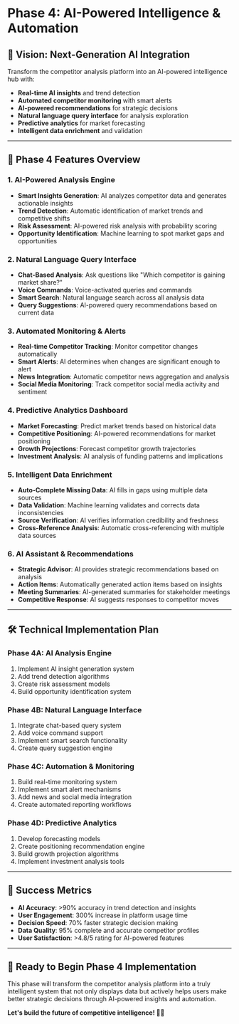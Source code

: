 # Phase 4: AI-Powered Intelligence & Automation

## 🎯 Vision: Next-Generation AI Integration

Transform the competitor analysis platform into an AI-powered intelligence hub with:
- **Real-time AI insights** and trend detection
- **Automated competitor monitoring** with smart alerts
- **AI-powered recommendations** for strategic decisions
- **Natural language query interface** for analysis exploration
- **Predictive analytics** for market forecasting
- **Intelligent data enrichment** and validation

---

## 🚀 Phase 4 Features Overview

### 1. **AI-Powered Analysis Engine**
- **Smart Insights Generation**: AI analyzes competitor data and generates actionable insights
- **Trend Detection**: Automatic identification of market trends and competitive shifts
- **Risk Assessment**: AI-powered risk analysis with probability scoring
- **Opportunity Identification**: Machine learning to spot market gaps and opportunities

### 2. **Natural Language Query Interface**
- **Chat-Based Analysis**: Ask questions like "Which competitor is gaining market share?"
- **Voice Commands**: Voice-activated queries and commands
- **Smart Search**: Natural language search across all analysis data
- **Query Suggestions**: AI-powered query recommendations based on current data

### 3. **Automated Monitoring & Alerts**
- **Real-time Competitor Tracking**: Monitor competitor changes automatically
- **Smart Alerts**: AI determines when changes are significant enough to alert
- **News Integration**: Automatic competitor news aggregation and analysis
- **Social Media Monitoring**: Track competitor social media activity and sentiment

### 4. **Predictive Analytics Dashboard**
- **Market Forecasting**: Predict market trends based on historical data
- **Competitive Positioning**: AI-powered recommendations for market positioning
- **Growth Projections**: Forecast competitor growth trajectories
- **Investment Analysis**: AI analysis of funding patterns and implications

### 5. **Intelligent Data Enrichment**
- **Auto-Complete Missing Data**: AI fills in gaps using multiple data sources
- **Data Validation**: Machine learning validates and corrects data inconsistencies
- **Source Verification**: AI verifies information credibility and freshness
- **Cross-Reference Analysis**: Automatic cross-referencing with multiple data sources

### 6. **AI Assistant & Recommendations**
- **Strategic Advisor**: AI provides strategic recommendations based on analysis
- **Action Items**: Automatically generated action items based on insights
- **Meeting Summaries**: AI-generated summaries for stakeholder meetings
- **Competitive Response**: AI suggests responses to competitor moves

---

## 🛠️ Technical Implementation Plan

### **Phase 4A: AI Analysis Engine**
1. Implement AI insight generation system
2. Add trend detection algorithms
3. Create risk assessment models
4. Build opportunity identification system

### **Phase 4B: Natural Language Interface**
1. Integrate chat-based query system
2. Add voice command support
3. Implement smart search functionality
4. Create query suggestion engine

### **Phase 4C: Automation & Monitoring**
1. Build real-time monitoring system
2. Implement smart alert mechanisms
3. Add news and social media integration
4. Create automated reporting workflows

### **Phase 4D: Predictive Analytics**
1. Develop forecasting models
2. Create positioning recommendation engine
3. Build growth projection algorithms
4. Implement investment analysis tools

---

## 🎯 Success Metrics

- **AI Accuracy**: >90% accuracy in trend detection and insights
- **User Engagement**: 300% increase in platform usage time
- **Decision Speed**: 70% faster strategic decision making
- **Data Quality**: 95% complete and accurate competitor profiles
- **User Satisfaction**: >4.8/5 rating for AI-powered features

---

## 🚀 Ready to Begin Phase 4 Implementation

This phase will transform the competitor analysis platform into a truly intelligent system that not only displays data but actively helps users make better strategic decisions through AI-powered insights and automation.

**Let's build the future of competitive intelligence! 🤖✨**
